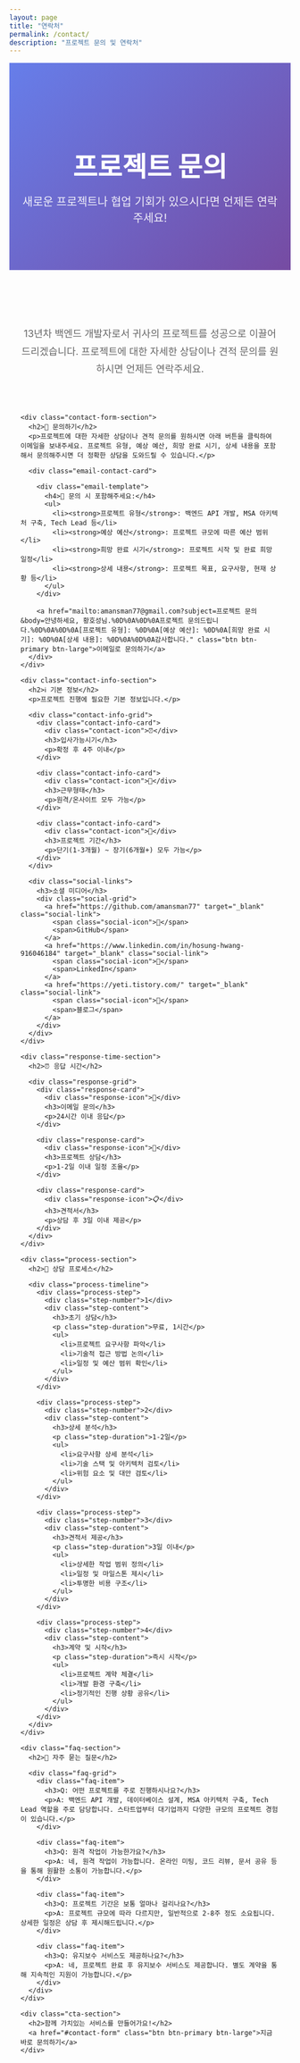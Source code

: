 ```yaml
---
layout: page
title: "연락처"
permalink: /contact/
description: "프로젝트 문의 및 연락처"
---
```


<div class="contact-hero">
  <div class="container">
    <h1>프로젝트 문의</h1>
    <p>새로운 프로젝트나 협업 기회가 있으시다면 언제든 연락주세요!</p>
  </div>
</div>

<div class="contact-content">
  <div class="container">
    <div class="intro-section">
      <p>13년차 백엔드 개발자로서 귀사의 프로젝트를 성공으로 이끌어드리겠습니다. 프로젝트에 대한 자세한 상담이나 견적 문의를 원하시면 언제든 연락주세요.</p>
    </div>

    <div class="contact-form-section">
      <h2>📧 문의하기</h2>
      <p>프로젝트에 대한 자세한 상담이나 견적 문의를 원하시면 아래 버튼을 클릭하여 이메일을 보내주세요. 프로젝트 유형, 예상 예산, 희망 완료 시기, 상세 내용을 포함해서 문의해주시면 더 정확한 상담을 도와드릴 수 있습니다.</p>
      
      <div class="email-contact-card">
        
        <div class="email-template">
          <h4>📝 문의 시 포함해주세요:</h4>
          <ul>
            <li><strong>프로젝트 유형</strong>: 백엔드 API 개발, MSA 아키텍처 구축, Tech Lead 등</li>
            <li><strong>예상 예산</strong>: 프로젝트 규모에 따른 예산 범위</li>
            <li><strong>희망 완료 시기</strong>: 프로젝트 시작 및 완료 희망 일정</li>
            <li><strong>상세 내용</strong>: 프로젝트 목표, 요구사항, 현재 상황 등</li>
          </ul>
        </div>
        
        <a href="mailto:amansman77@gmail.com?subject=프로젝트 문의&body=안녕하세요, 황호성님.%0D%0A%0D%0A프로젝트 문의드립니다.%0D%0A%0D%0A[프로젝트 유형]: %0D%0A[예상 예산]: %0D%0A[희망 완료 시기]: %0D%0A[상세 내용]: %0D%0A%0D%0A감사합니다." class="btn btn-primary btn-large">이메일로 문의하기</a>
      </div>
    </div>

    <div class="contact-info-section">
      <h2>ℹ️ 기본 정보</h2>
      <p>프로젝트 진행에 필요한 기본 정보입니다.</p>
      
      <div class="contact-info-grid">
        <div class="contact-info-card">
          <div class="contact-icon">⏰</div>
          <h3>입사가능시기</h3>
          <p>확정 후 4주 이내</p>
        </div>
        
        <div class="contact-info-card">
          <div class="contact-icon">💼</div>
          <h3>근무형태</h3>
          <p>원격/온사이트 모두 가능</p>
        </div>
        
        <div class="contact-info-card">
          <div class="contact-icon">📅</div>
          <h3>프로젝트 기간</h3>
          <p>단기(1-3개월) ~ 장기(6개월+) 모두 가능</p>
        </div>
      </div>
      
      <div class="social-links">
        <h3>소셜 미디어</h3>
        <div class="social-grid">
          <a href="https://github.com/amansman77" target="_blank" class="social-link">
            <span class="social-icon">🐙</span>
            <span>GitHub</span>
          </a>
          <a href="https://www.linkedin.com/in/hosung-hwang-916046184" target="_blank" class="social-link">
            <span class="social-icon">💼</span>
            <span>LinkedIn</span>
          </a>
          <a href="https://yeti.tistory.com/" target="_blank" class="social-link">
            <span class="social-icon">📝</span>
            <span>블로그</span>
          </a>
        </div>
      </div>
    </div>

    <div class="response-time-section">
      <h2>⏰ 응답 시간</h2>
      
      <div class="response-grid">
        <div class="response-card">
          <div class="response-icon">📧</div>
          <h3>이메일 문의</h3>
          <p>24시간 이내 응답</p>
        </div>
        
        <div class="response-card">
          <div class="response-icon">💬</div>
          <h3>프로젝트 상담</h3>
          <p>1-2일 이내 일정 조율</p>
        </div>
        
        <div class="response-card">
          <div class="response-icon">📋</div>
          <h3>견적서</h3>
          <p>상담 후 3일 이내 제공</p>
        </div>
      </div>
    </div>

    <div class="process-section">
      <h2>💬 상담 프로세스</h2>
      
      <div class="process-timeline">
        <div class="process-step">
          <div class="step-number">1</div>
          <div class="step-content">
            <h3>초기 상담</h3>
            <p class="step-duration">무료, 1시간</p>
            <ul>
              <li>프로젝트 요구사항 파악</li>
              <li>기술적 접근 방법 논의</li>
              <li>일정 및 예산 범위 확인</li>
            </ul>
          </div>
        </div>
        
        <div class="process-step">
          <div class="step-number">2</div>
          <div class="step-content">
            <h3>상세 분석</h3>
            <p class="step-duration">1-2일</p>
            <ul>
              <li>요구사항 상세 분석</li>
              <li>기술 스택 및 아키텍처 검토</li>
              <li>위험 요소 및 대안 검토</li>
            </ul>
          </div>
        </div>
        
        <div class="process-step">
          <div class="step-number">3</div>
          <div class="step-content">
            <h3>견적서 제공</h3>
            <p class="step-duration">3일 이내</p>
            <ul>
              <li>상세한 작업 범위 정의</li>
              <li>일정 및 마일스톤 제시</li>
              <li>투명한 비용 구조</li>
            </ul>
          </div>
        </div>
        
        <div class="process-step">
          <div class="step-number">4</div>
          <div class="step-content">
            <h3>계약 및 시작</h3>
            <p class="step-duration">즉시 시작</p>
            <ul>
              <li>프로젝트 계약 체결</li>
              <li>개발 환경 구축</li>
              <li>정기적인 진행 상황 공유</li>
            </ul>
          </div>
        </div>
      </div>
    </div>

    <div class="faq-section">
      <h2>🎯 자주 묻는 질문</h2>
      
      <div class="faq-grid">
        <div class="faq-item">
          <h3>Q: 어떤 프로젝트를 주로 진행하시나요?</h3>
          <p>A: 백엔드 API 개발, 데이터베이스 설계, MSA 아키텍처 구축, Tech Lead 역할을 주로 담당합니다. 스타트업부터 대기업까지 다양한 규모의 프로젝트 경험이 있습니다.</p>
        </div>
        
        <div class="faq-item">
          <h3>Q: 원격 작업이 가능한가요?</h3>
          <p>A: 네, 원격 작업이 가능합니다. 온라인 미팅, 코드 리뷰, 문서 공유 등을 통해 원활한 소통이 가능합니다.</p>
        </div>
        
        <div class="faq-item">
          <h3>Q: 프로젝트 기간은 보통 얼마나 걸리나요?</h3>
          <p>A: 프로젝트 규모에 따라 다르지만, 일반적으로 2-8주 정도 소요됩니다. 상세한 일정은 상담 후 제시해드립니다.</p>
        </div>
        
        <div class="faq-item">
          <h3>Q: 유지보수 서비스도 제공하나요?</h3>
          <p>A: 네, 프로젝트 완료 후 유지보수 서비스도 제공합니다. 별도 계약을 통해 지속적인 지원이 가능합니다.</p>
        </div>
      </div>
    </div>

    <div class="cta-section">
      <h2>함께 가치있는 서비스를 만들어가요!</h2>
      <a href="#contact-form" class="btn btn-primary btn-large">지금 바로 문의하기</a>
    </div>
  </div>
</div>

<style>
.contact-hero {
  background: linear-gradient(135deg, #667eea 0%, #764ba2 100%);
  color: white;
  padding: 80px 0;
  text-align: center;
}

.contact-hero h1 {
  font-size: 3rem;
  margin-bottom: 1rem;
}

.contact-hero p {
  font-size: 1.25rem;
  opacity: 0.9;
  max-width: 600px;
  margin: 0 auto;
}

.contact-content {
  padding: 80px 0;
}

.intro-section {
  text-align: center;
  margin-bottom: 4rem;
  max-width: 800px;
  margin-left: auto;
  margin-right: auto;
}

.intro-section p {
  font-size: 1.1rem;
  line-height: 1.8;
  color: #666;
}

.contact-form-section {
  margin: 4rem 0;
}

.contact-form-section h2 {
  text-align: center;
  margin-bottom: 1rem;
  font-size: 2.5rem;
  color: #333;
}

.contact-form-section p {
  text-align: center;
  margin-bottom: 3rem;
  color: #666;
  font-size: 1.1rem;
}

.email-contact-card {
  background: white;
  border-radius: 12px;
  box-shadow: 0 4px 6px rgba(0, 0, 0, 0.1);
  padding: 2rem;
  max-width: 800px;
  margin: 0 auto;
  text-align: center;
}

.email-template {
  background: #f8f9fa;
  border-radius: 8px;
  padding: 2rem;
  margin: 2rem 0;
  text-align: left;
}

.email-template h4 {
  color: #333;
  margin-bottom: 1rem;
  font-size: 1.2rem;
}

.email-template ul {
  margin: 0;
  padding-left: 1.5rem;
}

.email-template li {
  margin-bottom: 0.5rem;
  line-height: 1.6;
  color: #666;
}

.contact-info-section {
  margin: 4rem 0;
}

.contact-info-section h2 {
  text-align: center;
  margin-bottom: 1rem;
  font-size: 2.5rem;
  color: #333;
}

.contact-info-section p {
  text-align: center;
  margin-bottom: 3rem;
  color: #666;
  font-size: 1.1rem;
}

.contact-info-grid {
  display: grid;
  grid-template-columns: repeat(auto-fit, minmax(250px, 1fr));
  gap: 2rem;
  margin-bottom: 3rem;
}

.contact-info-card {
  background: white;
  padding: 2rem;
  border-radius: 12px;
  box-shadow: 0 4px 6px rgba(0, 0, 0, 0.1);
  text-align: center;
  transition: transform 0.3s ease, box-shadow 0.3s ease;
}

.contact-info-card:hover {
  transform: translateY(-5px);
  box-shadow: 0 8px 25px rgba(0, 0, 0, 0.15);
}

.contact-icon {
  font-size: 3rem;
  margin-bottom: 1rem;
}

.contact-info-card h3 {
  color: #333;
  margin-bottom: 1rem;
  font-size: 1.3rem;
}

.contact-info-card p {
  color: #666;
  margin: 0;
}

.contact-info-card a {
  color: #667eea;
  text-decoration: none;
  font-weight: 500;
}

.contact-info-card a:hover {
  text-decoration: underline;
}

.social-links {
  text-align: center;
}

.social-links h3 {
  color: #333;
  margin-bottom: 2rem;
  font-size: 1.5rem;
}

.social-grid {
  display: flex;
  justify-content: center;
  gap: 2rem;
  flex-wrap: wrap;
}

.social-link {
  display: flex;
  align-items: center;
  gap: 0.5rem;
  padding: 1rem 1.5rem;
  background: white;
  border: 2px solid #e9ecef;
  border-radius: 8px;
  text-decoration: none;
  color: #333;
  font-weight: 500;
  transition: all 0.3s ease;
}

.social-link:hover {
  border-color: #667eea;
  color: #667eea;
  transform: translateY(-2px);
  box-shadow: 0 4px 12px rgba(0, 0, 0, 0.1);
}

.social-icon {
  font-size: 1.5rem;
}

.response-time-section {
  margin: 4rem 0;
}

.response-time-section h2 {
  text-align: center;
  margin-bottom: 3rem;
  font-size: 2.5rem;
  color: #333;
}

.response-grid {
  display: grid;
  grid-template-columns: repeat(auto-fit, minmax(250px, 1fr));
  gap: 2rem;
}

.response-card {
  background: white;
  padding: 2rem;
  border-radius: 12px;
  box-shadow: 0 4px 6px rgba(0, 0, 0, 0.1);
  text-align: center;
  transition: transform 0.3s ease, box-shadow 0.3s ease;
}

.response-card:hover {
  transform: translateY(-5px);
  box-shadow: 0 8px 25px rgba(0, 0, 0, 0.15);
}

.response-icon {
  font-size: 3rem;
  margin-bottom: 1rem;
}

.response-card h3 {
  color: #333;
  margin-bottom: 0.5rem;
  font-size: 1.3rem;
}

.response-card p {
  color: #666;
  margin: 0;
  font-size: 1.1rem;
  font-weight: 500;
}

.process-section {
  margin: 4rem 0;
}

.process-section h2 {
  text-align: center;
  margin-bottom: 3rem;
  font-size: 2.5rem;
  color: #333;
}

.process-timeline {
  display: grid;
  grid-template-columns: repeat(auto-fit, minmax(300px, 1fr));
  gap: 2rem;
}

.process-step {
  background: white;
  padding: 2rem;
  border-radius: 12px;
  box-shadow: 0 4px 6px rgba(0, 0, 0, 0.1);
  transition: transform 0.3s ease, box-shadow 0.3s ease;
  position: relative;
}

.process-step:hover {
  transform: translateY(-5px);
  box-shadow: 0 8px 25px rgba(0, 0, 0, 0.15);
}

.step-number {
  position: absolute;
  top: -15px;
  left: 2rem;
  background: #667eea;
  color: white;
  width: 40px;
  height: 40px;
  border-radius: 50%;
  display: flex;
  align-items: center;
  justify-content: center;
  font-weight: bold;
  font-size: 1.2rem;
}

.step-content h3 {
  color: #333;
  margin-bottom: 0.5rem;
  font-size: 1.3rem;
  margin-top: 1rem;
}

.step-duration {
  color: #667eea;
  font-weight: 500;
  margin-bottom: 1rem;
  font-size: 1rem;
}

.step-content ul {
  margin: 0;
  padding-left: 1.5rem;
}

.step-content li {
  margin-bottom: 0.5rem;
  line-height: 1.6;
  color: #666;
}

.faq-section {
  margin: 4rem 0;
}

.faq-section h2 {
  text-align: center;
  margin-bottom: 3rem;
  font-size: 2.5rem;
  color: #333;
}

.faq-grid {
  display: grid;
  grid-template-columns: repeat(auto-fit, minmax(400px, 1fr));
  gap: 2rem;
}

.faq-item {
  background: white;
  padding: 2rem;
  border-radius: 12px;
  box-shadow: 0 4px 6px rgba(0, 0, 0, 0.1);
  transition: transform 0.3s ease, box-shadow 0.3s ease;
}

.faq-item:hover {
  transform: translateY(-5px);
  box-shadow: 0 8px 25px rgba(0, 0, 0, 0.15);
}

.faq-item h3 {
  color: #333;
  margin-bottom: 1rem;
  font-size: 1.2rem;
}

.faq-item p {
  color: #666;
  line-height: 1.6;
  margin: 0;
}

.cta-section {
  text-align: center;
  padding: 60px 40px;
  background: linear-gradient(135deg, #667eea 0%, #764ba2 100%);
  color: white;
  border-radius: 12px;
  margin: 4rem 0;
}

.cta-section h2 {
  font-size: 2.5rem;
  margin-bottom: 2rem;
}

.btn {
  display: inline-block;
  padding: 12px 24px;
  border-radius: 6px;
  text-decoration: none;
  font-weight: 500;
  transition: all 0.3s ease;
  border: 2px solid transparent;
}

.btn-primary {
  background: #667eea;
  color: white;
  border-color: #667eea;
}

.btn-primary:hover {
  background: #5a6fd8;
  border-color: #5a6fd8;
  transform: translateY(-2px);
  box-shadow: 0 8px 25px rgba(0, 0, 0, 0.15);
}

.btn-large {
  padding: 16px 32px;
  font-size: 1.1rem;
}

.container {
  max-width: 1200px;
  margin: 0 auto;
  padding: 0 20px;
}

@media (max-width: 768px) {
  .contact-hero h1 {
    font-size: 2rem;
  }
  
  .form-row {
    grid-template-columns: 1fr;
  }
  
  .contact-info-grid,
  .response-grid {
    grid-template-columns: 1fr;
  }
  
  .process-timeline {
    grid-template-columns: 1fr;
  }
  
  .faq-grid {
    grid-template-columns: 1fr;
  }
  
  .social-grid {
    flex-direction: column;
    align-items: center;
  }
  
  .form-container {
    padding: 2rem;
  }
}
</style>
